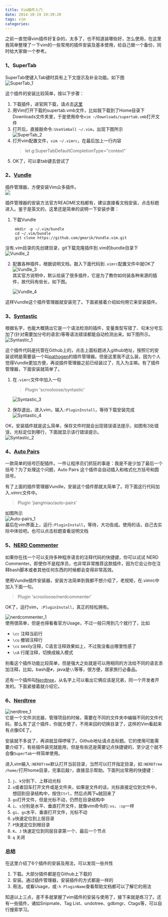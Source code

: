 ```yaml
---
title: Vim插件入门
date: 2014-10-19 19:39:20
tags: vim  
categories: 
---
```


之前一直觉得vim插件好复杂的，太多了，也不知道装哪些好，怎么使用，在这里我简单整理了一下vim的一些常用的插件安装及基本使用，给自己做一个备份，同时给大家做一个参考。

### 1、SuperTab
SuperTab使键入Tab键时具有上下文提示及补全功能。如下图    
![SuperTab_1](/image/tools/SuperTab_1.png)

这个插件的安装比较简单，按以下步骤：

1. 下载插件，进官网下载，请点击[这里](http://www.vim.org/scripts/script.php?script_id=1643)
2. 用Vim打开下载的supertab.vmb文件，比如我下载到了Home目录下Downloads文件夹里，于是使用命令`vim ~/Downloads/supertab.vmb`打开文件
3. 打开后，直接敲命令`:UseVimball ~/.vim`，出现下图所示  
    ![SuperTab_2](/image/tools/SuperTab_2.png)
4. 打开vim配置文件，`vim ~/.vimrc`，在最后加上一行内容
    > let g:SuperTabDefaultCompletionType="context"
5. OK了，可以拿tab键去尝试了

### 2、[Vundle](https://github.com/gmarik/Vundle.vim)
插件管理器，方便安装Vim众多插件。   
![](/image/tools/Vundle_1.png)

插件管理器的安装方法官方README文档都有，建议直接看文档安装，点击标题进入。鉴于是英文的，这里还是简单的说明一下安装步骤：

1. 下载Vundle

		mkdir -p ~/.vim/bundle
		cd ~/.vim/bundle
		git clone https://github.com/gmarik/Vundle.vim.git
没有.vim目录的先创建目录，git下载克隆插件到.vim的bundle目录下  
![Vundle_2](/image/tools/Vundle_2.png)

2. 配置各种插件，根据说明文档，敲入下面代码到`.vimrc`配置文件中就OK了  
    ![Vundle_3](/image/tools/Vundle_3.png)  
其实官方说明中，默认给装了很多插件，它是为了教你如何装各种来源的插件，故代码有些长，如下图。  

    ![Vundle_4](/image/tools/Vundle_4.png)

这样Vundle这个插件管理器就安装完了。下面紧接着介绍如何用它来安装插件。


### 3、[Syntastic](https://github.com/scrooloose/syntastic)
根据名字，也能大概猜出它是一个语法检测的插件，变量类型写错了、句末分号忘加了(针对需要加分号的语言)等等语法错误都能自动检测出来。如下图所示。   
![Syntastic_1](/image/tools/Syntastic_1.png)

这个插件代码是托管在Github上的，点击上面标题进入github地址，按照它的安装说明是需要装一个叫[pathogen](https://github.com/tpope/vim-pathogen)的插件管理器。但是这里我不这么装，因为个人觉得Vundle更加方便，再说插件管理器之前已经装过了，先入为主嘛。有了插件管理器，下面安装就简单了。

1. 在`.vimrc`文件中加入一句
    > Plugin 'scrooloose/syntastic'    

	![Syntastic_3](/image/tools/Syntastic_3.png)
	
2. 保存退出，进入vim，输入`:PluginInstall`，等待下载安装完成
	![Syntastic_4](/image/tools/Syntastic_4.png)

OK，安装插件就是这么简单，保存文件时就会出现错误语法提示，如图有3处错误，光标定位到哪行，下面就显示该行错误提示。  
![Syntastic_2](/image/tools/Syntastic_2.png)

### 4、[Auto Pairs](https://github.com/jiangmiao/auto-pairs)
一款简单的括号匹配插件。一件让程序员们抓狂的事是：我是不是少加了最后一个括号？为了处理这个问题，Auto Pairs 这个插件会自动插入和格式化方括号和圆括号。

有了上面的插件管理器Vundle，安装这个插件那就太简单了。将下面这行代码加入.vimrc文件中。
> Plugin 'jiangmiao/auto-pairs'

如图所示  
![Auto-pairs_1](/image/tools/Auto-pairs_1.png)  
最后在vim界面上，运行`:PluginInstall`，等待，大功告成。使用的话，自己去实际中体验吧。也可以点击标题查看说明文档

### 5、[NERD Commenter](https://github.com/scrooloose/nerdcommenter)
如果你在找一个可以支持多种程序语言的注释代码的快捷键，你可以试试 NERD Commenter。即使你不是程序员，也非常非常推荐这款插件，因为它会让你在注释bash脚本或者其他任何东西的时候都会变得非常高效。

使用Vundle插件安装器，安装方法简单到我都不想介绍了，老规矩，在.vimrc中加入下面一句。
> Plugin 'scrooloose/nerdcommenter'

OK了，运行vim，`:PluginInstall`，真正的轻松拥有。

![nerdcommenter_1](/image/tools/nerdcommenter_1.png)    
使用很简单，但是也得看看官方Usage，不过一般只用到几个就行了，比如

- `\cc` 注释当前行
- `\cu` 撤销注释行
- `\cs` sexily注释，C语言注释效果如上，不过我没看出哪里性感了
- `\cA` 行尾注释，切换成输入模式 

别看这个插件功能比较简单，但是强大之处就是可以用相同的方法给不同的语言添加注释，比如，bash是`#`，java是`\\`等等，很方便，居家旅行必备品。

还有一个插件叫[Nerdtree](https://github.com/scrooloose/nerdtree)，从名字上可以看出它俩应该是兄弟，同一个开发者开发的。下面紧接着就介绍它。

### 6、[Nerdtree](https://github.com/scrooloose/nerdtree)
![nerdtree_1](/image/tools/nerdtree_1.png)    
它是一个文件浏览器，管理项目的时候，需要在不同的文件夹中编辑不同的文件代码，那么有了这个插件，你就方便了，不用来回的切换目录了，这样的Vim看起来有点像IDE了。

安装就不多说了，再讲就显得啰嗦了。Github地址请点击标题。它的使用可能需要介绍下，有些插件装完就能用，但是有些还是需要记点快捷键的，至少这个就不会像`SuperTab`一样简单使用。

进入vim输入`:NERDTree`默认打开当前目录，当然可以打开指定目录，如`:NERDTree /home/`打开home目录，完事后敲`?`，直接显示帮助。下面列出常用的快捷键：

1. `j`、`k`分别下、上移动光标
2. `o`或者回车打开文件或是文件夹，如果是文件的话，光标直接定位到文件中，想回到目录结构中，按住`Ctrl`，然后点两下`w`就回来了
3. `go`打开文件，但是光标不动，仍然在目录结构中
4. `i`、`s`分别是水平、垂直打开文件，就像vim命令的`:vs`、`:sp`一样
5. `gi`、`gs`水平、垂直打开文件，光标不动
6. `p`快速定位到上层目录
7. `P`快速定位到根目录
8. `K`、`J` 快速定位到同层目录第一个、最后一个节点
9. `q` 关闭

### 总结
在这里介绍了6个插件的安装及用法，可以发现一些共性

1. 下载。大部分插件都是在Github上下载的
2. 安装。通过插件管理器，安装插件的方式都是一样的
3. 用法。或看Usage，或`:h PluginName`查看帮助文档都可以了解它的用法

知道以上三点，差不多就掌握了vim插件的安装与使用了，接下来就是练习了。还有一些插件，诸如Snipmate、Tag List、undotree、gdbmgr、Ctags等，可以自行搜索学习。